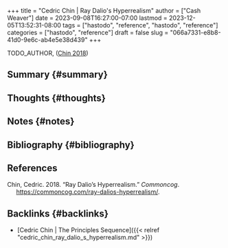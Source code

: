 +++
title = "Cedric Chin | Ray Dalio's Hyperrealism"
author = ["Cash Weaver"]
date = 2023-09-08T16:27:00-07:00
lastmod = 2023-12-05T13:52:31-08:00
tags = ["hastodo", "reference", "hastodo", "reference"]
categories = ["hastodo", "reference"]
draft = false
slug = "066a7331-e8b8-41d0-9e6c-ab4e5e38d439"
+++

TODO_AUTHOR, (<a href="#citeproc_bib_item_1">Chin 2018</a>)


## Summary {#summary}


## Thoughts {#thoughts}


## Notes {#notes}


## Bibliography {#bibliography}

## References

<style>.csl-entry{text-indent: -1.5em; margin-left: 1.5em;}</style><div class="csl-bib-body">
  <div class="csl-entry"><a id="citeproc_bib_item_1"></a>Chin, Cedric. 2018. “Ray Dalio’s Hyperrealism.” <i>Commoncog</i>. <a href="https://commoncog.com/ray-dalios-hyperrealism/">https://commoncog.com/ray-dalios-hyperrealism/</a>.</div>
</div>


## Backlinks {#backlinks}

-   [Cedric Chin | The Principles Sequence]({{< relref "cedric_chin_ray_dalio_s_hyperrealism.md" >}})
